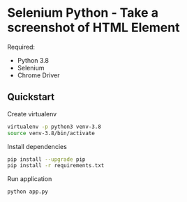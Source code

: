 # Selenium Python - Take a screenshot of HTML Element

Required:

- Python 3.8
- Selenium
- Chrome Driver

## Quickstart

Create virtualenv

```bash
virtualenv -p python3 venv-3.8
source venv-3.8/bin/activate
```

Install dependencies

```bash
pip install --upgrade pip
pip install -r requirements.txt
```

Run application

```bash
python app.py
```
